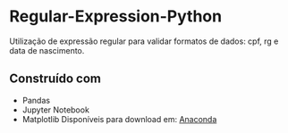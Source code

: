 # Regular-Expression-Python
Utilização de expressão regular para validar formatos de dados: cpf, rg e data de nascimento.

## Construído com
* Pandas
* Jupyter Notebook
* Matplotlib
Disponíveis para download em: [Anaconda](https://www.google.com)
